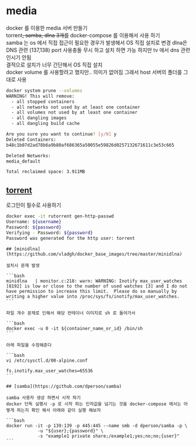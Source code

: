 # media

docker 를 이용한 media 서버 만들기  
torrent~~, samba, dlna 3개를~~ docker-compose 를 이용해서 사용 하기  
samba 는 os 에서 직접 접근이 필요한 경우가 발생해서 OS 직접 설치로 변경
dlna은 DNS 관련 (137,138) port 사용충돌 무시 하고 설치 하면 가능 하지만 tv 에서 dns 관련 인시기 안됨  
결적으로 설치가 너무 간단해서 OS 직접 설치  
docker volume 를 사용할려고 했지만.. 의미가 없어짐 그래서 host 서버의 폴더를 그대로 사용

```bash
docker system prune --volumes
WARNING! This will remove:
  - all stopped containers
  - all networks not used by at least one container
  - all volumes not used by at least one container
  - all dangling images
  - all dangling build cache

Are you sure you want to continue? [y/N] y
Deleted Containers:
b48c1b07d2ad78b6a9b80af686365a50055e59826d0257132671611c3e53c665

Deleted Networks:
media_default

Total reclaimed space: 3.911MB
```

## [torrent](https://github.com/mondediefr/docker-rutorrent)

로그인이 필수로 사용하기

```bash
docker exec -it rutorrent gen-http-passwd
Username: ${username}
Password: ${password}
Verifying - Password: ${password}
Password was generated for the http user: torrent
```

~~~
## [minidlna](https://github.com/vladgh/docker_base_images/tree/master/minidlna)

설치시 문재 발생

```bash
minidlna   | monitor.c:218: warn: WARNING: Inotify max_user_watches [8192] is low or close to the number of used watches [3] and I do not have permission to increase this limit.  Please do so manually by writing a higher value into /proc/sys/fs/inotify/max_user_watches.
```

파일 개수 문제로 인해서 해당 컨테이너 이미지로 sh 로 들어가서

```bash
docker exec -u 0 -it ${container_name_or_id} /bin/sh
```

아래 파일을 수정해준다

```bash
vi /etc/sysctl.d/00-alpine.conf

fs.inotify.max_user_watches=65536
```

## [samba](https://github.com/dperson/samba)

samba 사용자 생성 하면서 시작 하기
docker 단독 실행시 -p 로 시작 하는 인자값을 넘기는 것을 docker-compose 에서는 어떻게 하는지 확인 해서 아래와 같이 실행 해보자

```bash
docker run -it -p 139:139 -p 445:445 --name smb -d dperson/samba -p \
            -u "${user};{password}" \
            -s "example1 private share;/example1;yes;no;no;{user}"
```
~~~
